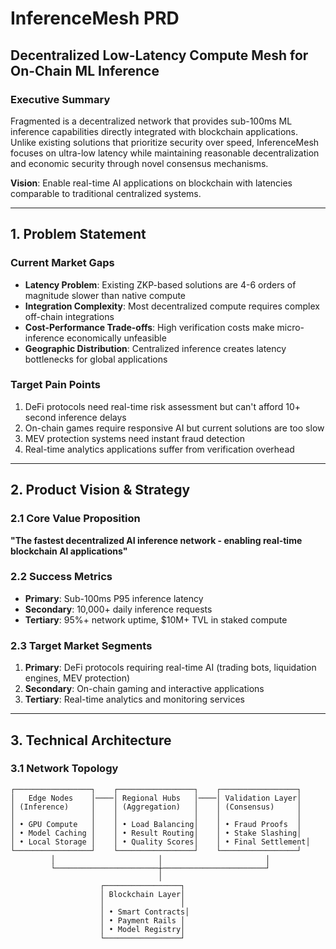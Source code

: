 # InferenceMesh PRD
## Decentralized Low-Latency Compute Mesh for On-Chain ML Inference

### Executive Summary

Fragmented is a decentralized network that provides sub-100ms ML inference capabilities directly integrated with blockchain applications. Unlike existing solutions that prioritize security over speed, InferenceMesh focuses on ultra-low latency while maintaining reasonable decentralization and economic security through novel consensus mechanisms.

**Vision**: Enable real-time AI applications on blockchain with latencies comparable to traditional centralized systems.

---

## 1. Problem Statement

### Current Market Gaps
- **Latency Problem**: Existing ZKP-based solutions are 4-6 orders of magnitude slower than native compute
- **Integration Complexity**: Most decentralized compute requires complex off-chain integrations
- **Cost-Performance Trade-offs**: High verification costs make micro-inference economically unfeasible
- **Geographic Distribution**: Centralized inference creates latency bottlenecks for global applications

### Target Pain Points
1. DeFi protocols need real-time risk assessment but can't afford 10+ second inference delays
2. On-chain games require responsive AI but current solutions are too slow
3. MEV protection systems need instant fraud detection
4. Real-time analytics applications suffer from verification overhead

---

## 2. Product Vision & Strategy

### 2.1 Core Value Proposition
**"The fastest decentralized AI inference network - enabling real-time blockchain AI applications"**

### 2.2 Success Metrics
- **Primary**: Sub-100ms P95 inference latency
- **Secondary**: 10,000+ daily inference requests
- **Tertiary**: 95%+ network uptime, $10M+ TVL in staked compute

### 2.3 Target Market Segments
1. **Primary**: DeFi protocols requiring real-time AI (trading bots, liquidation engines, MEV protection)
2. **Secondary**: On-chain gaming and interactive applications
3. **Tertiary**: Real-time analytics and monitoring services

---

## 3. Technical Architecture

### 3.1 Network Topology

```
┌─────────────────┐    ┌─────────────────┐    ┌─────────────────┐
│   Edge Nodes    │────│ Regional Hubs   │────│ Validation Layer│
│ (Inference)     │    │ (Aggregation)   │    │ (Consensus)     │
│                 │    │                 │    │                 │
│ • GPU Compute   │    │ • Load Balancing│    │ • Fraud Proofs  │
│ • Model Caching │    │ • Result Routing│    │ • Stake Slashing│
│ • Local Storage │    │ • Quality Scores│    │ • Final Settlement│
└─────────────────┘    └─────────────────┘    └─────────────────┘
         │                       │                       │
         └───────────────────────┼───────────────────────┘
                                 │
                    ┌─────────────────┐
                    │ Blockchain Layer│
                    │                 │
                    │ • Smart Contracts│
                    │ • Payment Rails │
                    │ • Model Registry│
                    └─────────────────┘